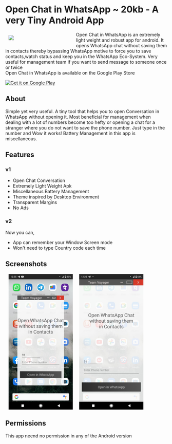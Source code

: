 # Open Chat in WhatsApp ~ 20kb - A very Tiny Android App 

<img src="https://play-lh.googleusercontent.com/c3e_HoC2gf9edKJm3ZIrw2l-3etJts6JcutjQPQjjMcmXLLClhuOjaYBpSukxd1hdws=s180-rw" align="left"
width="200" hspace="10" vspace="10">

Open Chat in WhatsApp is an extremely light weight and robust app for android. It opens WhatsApp chat without saving them in contacts thereby bypassing WhatsApp motive to force you to save contacts,watch status and keep you in the WhatsApp Eco-System. Very useful for management team if you want to send message to someone once or twice
<br>
Open Chat in WhatsApp is available on the Google Play Store

<p align="left">
<a href="https://play.google.com/store/apps/details?id=team.Voyager.openinwhatsapp">
    <img alt="Get it on Google Play"
        height="80"
        src="https://play.google.com/intl/en_us/badges/images/generic/en_badge_web_generic.png" />
</a>  
        </p>

## About

Simple yet very useful. A tiny tool that helps you to open Conversation in WhatsApp without opening it. Most beneficial for management when dealing with a lot of numbers become too hefty or opening a chat for a stranger where you do not want to save the phone number. Just type in the number and Wow it works!
Battery Management in this app is miscellaneous.

## Features

### v1
- Open Chat Conversation
- Extremely Light Weight Apk
- Miscellaneous Battery Management
- Theme inspired by Desktop Environment
- Transparent Margins
- No Ads
### v2
Now you can,
- App can remember your Window Screen mode
- Won't need to type Country code each time

## Screenshots

<img src="/Screenshots/ss_1.jpeg" align="left"
width="200"
    hspace="10" vspace="1">
<img src="/Screenshots/ss_2.jpeg" align="center"
width="200"
    hspace="10" vspace="1">

## Permissions
This app neend no permission in any of the Android version

